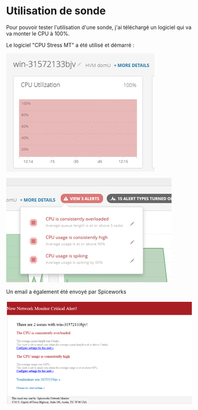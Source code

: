 # Utilisation de sonde

Pour pouvoir tester l'utilisation d'une sonde, j'ai téléchargé un logiciel qui va va monter le CPU à 100%. 

Le logiciel "CPU Stress MT" a été utilisé et démarré :

![](.gitbook/assets/image%20%283%29.png)

![](.gitbook/assets/image%20%284%29.png)

Un email a également été envoyé par Spiceworks

![](.gitbook/assets/image%20%285%29.png)


